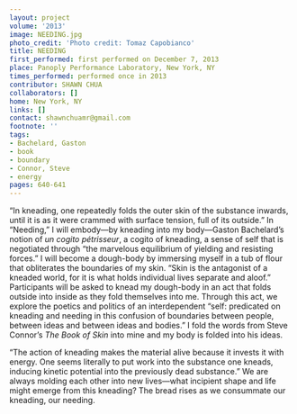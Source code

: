 ```yaml
---
layout: project
volume: '2013'
image: NEEDING.jpg
photo_credit: 'Photo credit: Tomaz Capobianco'
title: NEEDING
first_performed: first performed on December 7, 2013
place: Panoply Performance Laboratory, New York, NY
times_performed: performed once in 2013
contributor: SHAWN CHUA
collaborators: []
home: New York, NY
links: []
contact: shawnchuamr@gmail.com
footnote: ''
tags:
- Bachelard, Gaston
- book
- boundary
- Connor, Steve
- energy
pages: 640-641
---
```


“In kneading, one repeatedly folds the outer skin of the substance inwards, until it is as it were crammed with surface tension, full of its outside.” In “Needing,” I will embody—by kneading into my body—Gaston Bachelard’s notion of _un cogito pétrisseur_, a cogito of kneading, a sense of self that is negotiated through “the marvelous equilibrium of yielding and resisting forces.” I will become a dough-body by immersing myself in a tub of flour that obliterates the boundaries of my skin. “Skin is the antagonist of a kneaded world, for it is what holds individual lives separate and aloof.” Participants will be asked to knead my dough-body in an act that folds outside into inside as they fold themselves into me. Through this act, we explore the poetics and politics of an interdependent “self: predicated on kneading and needing in this confusion of boundaries between people, between ideas and between ideas and bodies.” I fold the words from Steve Connor’s _The Book of Skin_ into mine and my body is folded into his ideas.

“The action of kneading makes the material alive because it invests it with energy. One seems literally to put work into the substance one kneads, inducing kinetic potential into the previously dead substance.” We are always molding each other into new lives—what incipient shape and life might emerge from this kneading? The bread rises as we consummate our kneading, our needing.

